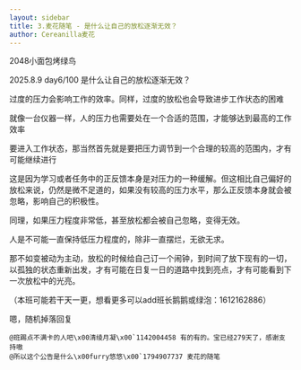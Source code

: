 ```yaml
---
layout: sidebar
title: 3.麦花随笔 - 是什么让自己的放松逐渐无效？
author: Cereanilla麦花
---
```



2048小面包烤绿鸟



2025.8.9
day6/100 是什么让自己的放松逐渐无效？

过度的压力会影响工作的效率。同样，过度的放松也会导致进步工作状态的困难

就像一台仪器一样，人的压力也需要处在一个合适的范围，才能够达到最高的工作效率

要进入工作状态，那当然首先就是要把压力调节到一个合理的较高的范围内，才有可能继续进行

这是因为学习或者任务中的正反馈本身是对压力的一种缓解。但这相比自己偏好的放松来说，仍然是微不足道的，如果没有较高的压力水平，那么正反馈本身就会被忽略，影响自己的积极性。

同理，如果压力程度非常低，甚至放松都会被自己忽略，变得无效。

人是不可能一直保持低压力程度的，除非一直摆烂，无欲无求。

那不如变被动为主动，放松的时候给自己订一个闹钟，到时间了放下现有的一切，以孤独的状态重新出发，才有可能在日复一日的道路中找到亮点，才有可能看到下一次放松中的光亮。


（本班可能若干天一更，想看更多可以add班长鹅鹅或绿泡：1612162886）


嗯，随机掉落回复

```
@班踢点不满卡的人吧\x00清绫月凝\x00`1142004458 有的有的。宝已经279天了，感谢支持嗷
@所以这个公告是什么\x00furry悠悠\x00`1794907737 麦花的随笔
```